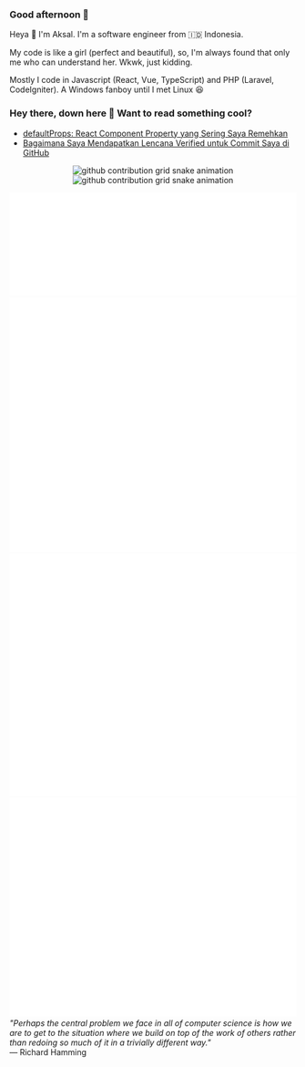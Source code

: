 ### Good afternoon 👋
Heya 👋 I'm Aksal. I'm a software engineer from 🇮🇩 Indonesia.

My code is like a girl (perfect and beautiful), so, I'm always found that only me who can understand her. Wkwk, just kidding.

Mostly I code in Javascript (React, Vue, TypeScript) and PHP (Laravel, CodeIgniter). A Windows fanboy until I met Linux 😆
### Hey there, down here 👋 Want to read something cool?
- <a href="https://aksalsf.medium.com/defaultprops-react-component-property-yang-sering-saya-remehkan-6fca5b05cf8a?source=rss-bd0cf8323376------2">defaultProps: React Component Property yang Sering Saya Remehkan</a>
- <a href="https://aksalsf.medium.com/bagaimana-saya-mendapatkan-lencana-verified-untuk-commit-saya-di-github-4093994452e9?source=rss-bd0cf8323376------2">Bagaimana Saya Mendapatkan Lencana Verified untuk Commit Saya di GitHub</a>
<p align="center"><img src="https://raw.githubusercontent.com/aksalsf/aksalsf/output/github-contribution-grid-snake-dark.svg#gh-dark-mode-only" alt="github contribution grid snake animation"><img src="https://raw.githubusercontent.com/aksalsf/aksalsf/output/github-contribution-grid-snake.svg#gh-light-mode-only" alt="github contribution grid snake animation"></p>
<img src="/skills-metrics.svg" alt="Skills Metrics">
<img src="/habits-metrics.svg" alt="Habits Metrics">
<img src="/social-metrics.svg" alt="Social Metrics">
<img src="/achievement-metrics.svg" alt="Achievement Metrics">
<em>&quot;Perhaps the central problem we face in all of computer science is how we are to get to the situation where we build on top of the work of others rather than redoing so much of it in a trivially different way.&quot;</em> <br>
— Richard Hamming

